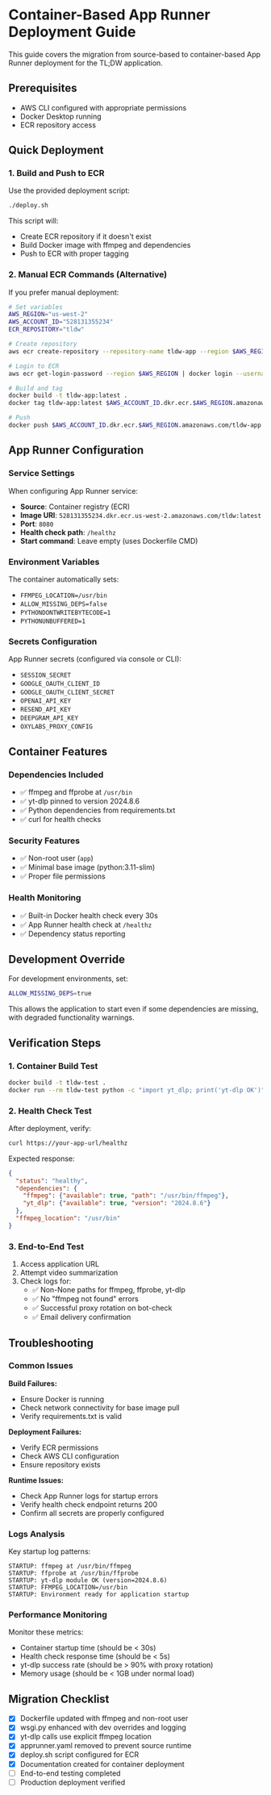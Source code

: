 # Container-Based App Runner Deployment Guide

This guide covers the migration from source-based to container-based App Runner deployment for the TL;DW application.

## Prerequisites

- AWS CLI configured with appropriate permissions
- Docker Desktop running
- ECR repository access

## Quick Deployment

### 1. Build and Push to ECR

Use the provided deployment script:

```bash
./deploy.sh
```

This script will:
- Create ECR repository if it doesn't exist
- Build Docker image with ffmpeg and dependencies
- Push to ECR with proper tagging

### 2. Manual ECR Commands (Alternative)

If you prefer manual deployment:

```bash
# Set variables
AWS_REGION="us-west-2"
AWS_ACCOUNT_ID="528131355234"
ECR_REPOSITORY="tldw"

# Create repository
aws ecr create-repository --repository-name tldw-app --region $AWS_REGION || true

# Login to ECR
aws ecr get-login-password --region $AWS_REGION | docker login --username AWS --password-stdin $AWS_ACCOUNT_ID.dkr.ecr.$AWS_REGION.amazonaws.com

# Build and tag
docker build -t tldw-app:latest .
docker tag tldw-app:latest $AWS_ACCOUNT_ID.dkr.ecr.$AWS_REGION.amazonaws.com/tldw-app:latest

# Push
docker push $AWS_ACCOUNT_ID.dkr.ecr.$AWS_REGION.amazonaws.com/tldw-app:latest
```

## App Runner Configuration

### Service Settings

When configuring App Runner service:

- **Source**: Container registry (ECR)
- **Image URI**: `528131355234.dkr.ecr.us-west-2.amazonaws.com/tldw:latest`
- **Port**: `8080`
- **Health check path**: `/healthz`
- **Start command**: Leave empty (uses Dockerfile CMD)

### Environment Variables

The container automatically sets:
- `FFMPEG_LOCATION=/usr/bin`
- `ALLOW_MISSING_DEPS=false`
- `PYTHONDONTWRITEBYTECODE=1`
- `PYTHONUNBUFFERED=1`

### Secrets Configuration

App Runner secrets (configured via console or CLI):
- `SESSION_SECRET`
- `GOOGLE_OAUTH_CLIENT_ID`
- `GOOGLE_OAUTH_CLIENT_SECRET`
- `OPENAI_API_KEY`
- `RESEND_API_KEY`
- `DEEPGRAM_API_KEY`
- `OXYLABS_PROXY_CONFIG`

## Container Features

### Dependencies Included
- ✅ ffmpeg and ffprobe at `/usr/bin`
- ✅ yt-dlp pinned to version 2024.8.6
- ✅ Python dependencies from requirements.txt
- ✅ curl for health checks

### Security Features
- ✅ Non-root user (`app`)
- ✅ Minimal base image (python:3.11-slim)
- ✅ Proper file permissions

### Health Monitoring
- ✅ Built-in Docker health check every 30s
- ✅ App Runner health check at `/healthz`
- ✅ Dependency status reporting

## Development Override

For development environments, set:
```bash
ALLOW_MISSING_DEPS=true
```

This allows the application to start even if some dependencies are missing, with degraded functionality warnings.

## Verification Steps

### 1. Container Build Test
```bash
docker build -t tldw-test .
docker run --rm tldw-test python -c "import yt_dlp; print('yt-dlp OK')"
```

### 2. Health Check Test
After deployment, verify:
```bash
curl https://your-app-url/healthz
```

Expected response:
```json
{
  "status": "healthy",
  "dependencies": {
    "ffmpeg": {"available": true, "path": "/usr/bin/ffmpeg"},
    "yt_dlp": {"available": true, "version": "2024.8.6"}
  },
  "ffmpeg_location": "/usr/bin"
}
```

### 3. End-to-End Test
1. Access application URL
2. Attempt video summarization
3. Check logs for:
   - ✅ Non-None paths for ffmpeg, ffprobe, yt-dlp
   - ✅ No "ffmpeg not found" errors
   - ✅ Successful proxy rotation on bot-check
   - ✅ Email delivery confirmation

## Troubleshooting

### Common Issues

**Build Failures:**
- Ensure Docker is running
- Check network connectivity for base image pull
- Verify requirements.txt is valid

**Deployment Failures:**
- Verify ECR permissions
- Check AWS CLI configuration
- Ensure repository exists

**Runtime Issues:**
- Check App Runner logs for startup errors
- Verify health check endpoint returns 200
- Confirm all secrets are properly configured

### Logs Analysis

Key startup log patterns:
```
STARTUP: ffmpeg at /usr/bin/ffmpeg
STARTUP: ffprobe at /usr/bin/ffprobe  
STARTUP: yt-dlp module OK (version=2024.8.6)
STARTUP: FFMPEG_LOCATION=/usr/bin
STARTUP: Environment ready for application startup
```

### Performance Monitoring

Monitor these metrics:
- Container startup time (should be < 30s)
- Health check response time (should be < 5s)
- yt-dlp success rate (should be > 90% with proxy rotation)
- Memory usage (should be < 1GB under normal load)

## Migration Checklist

- [x] Dockerfile updated with ffmpeg and non-root user
- [x] wsgi.py enhanced with dev overrides and logging
- [x] yt-dlp calls use explicit ffmpeg location
- [x] apprunner.yaml removed to prevent source runtime
- [x] deploy.sh script configured for ECR
- [x] Documentation created for container deployment
- [ ] End-to-end testing completed
- [ ] Production deployment verified